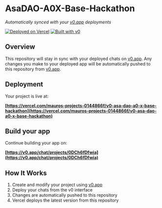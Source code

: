 # AsaDAO-A0X-Base-Hackathon

*Automatically synced with your [v0.app](https://v0.app) deployments*

[![Deployed on Vercel](https://img.shields.io/badge/Deployed%20on-Vercel-black?style=for-the-badge&logo=vercel)](https://vercel.com/mauros-projects-0144866f/v0-asa-dao-a0-x-base-hackathon)
[![Built with v0](https://img.shields.io/badge/Built%20with-v0.app-black?style=for-the-badge)](https://v0.app/chat/projects/0DCh6fDfwia)

## Overview

This repository will stay in sync with your deployed chats on [v0.app](https://v0.app).
Any changes you make to your deployed app will be automatically pushed to this repository from [v0.app](https://v0.app).

## Deployment

Your project is live at:

**[https://vercel.com/mauros-projects-0144866f/v0-asa-dao-a0-x-base-hackathon](https://vercel.com/mauros-projects-0144866f/v0-asa-dao-a0-x-base-hackathon)**

## Build your app

Continue building your app on:

**[https://v0.app/chat/projects/0DCh6fDfwia](https://v0.app/chat/projects/0DCh6fDfwia)**

## How It Works

1. Create and modify your project using [v0.app](https://v0.app)
2. Deploy your chats from the v0 interface
3. Changes are automatically pushed to this repository
4. Vercel deploys the latest version from this repository
